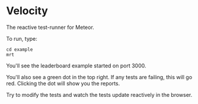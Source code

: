 Velocity
========
The reactive test-runner for Meteor.

To run, type:

```
cd example
mrt
```

You'll see the leaderboard example started on port 3000.

You'll also see a green dot in the top right. If any tests are failing, this will go red. Clicking the dot will show you the reports.

Try to modify the tests and watch the tests update reactively in the browser.
